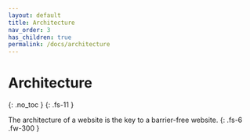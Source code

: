```yaml
---
layout: default
title: Architecture
nav_order: 3
has_children: true
permalink: /docs/architecture
---
```


# Architecture
{: .no_toc }
{: .fs-11 }

The architecture of a website is the key to a barrier-free website.
{: .fs-6 .fw-300 }
